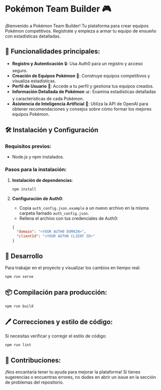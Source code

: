 # Pokémon Team Builder 🎮

¡Bienvenido a Pokémon Team Builder! Tu plataforma para crear equipos Pokémon competitivos. Regístrate y empieza a armar tu equipo de ensueño con estadísticas detalladas.

## 🌟 Funcionalidades principales:

- **Registro y Autenticación** 🔒: Usa Auth0 para un registro y acceso seguro.
- **Creación de Equipos Pokémon** 🥇: Construye equipos competitivos y visualiza estadísticas.
- **Perfil de Usuario** 👤: Accede a tu perfil y gestiona tus equipos creados.
- **Información Detallada de Pokémon** 📊: Examina estadísticas detalladas y características de cada Pokémon.
- **Asistencia de Inteligencia Artificial** 🤖: Utiliza la API de OpenAI para obtener recomendaciones y consejos sobre cómo formar los mejores equipos Pokémon.

## 🛠 Instalación y Configuración

### Requisitos previos:

- Node.js y npm instalados.

### Pasos para la instalación:

1. **Instalación de dependencias**:

   ```bash
   npm install
   ```

2. **Configuración de Auth0**:

   - Copia `auth_config.json.example` a un nuevo archivo en la misma carpeta llamado `auth_config.json`.
   - Rellena el archivo con tus credenciales de Auth0:

   ```json
   {
     "domain": "<YOUR AUTH0 DOMAIN>",
     "clientId": "<YOUR AUTH0 CLIENT ID>"
   }
   ```

## 🚀 Desarrollo

Para trabajar en el proyecto y visualizar los cambios en tiempo real:

```bash
npm run serve
```

## 📦 Compilación para producción:

```bash
npm run build
```

## 🖊 Correcciones y estilo de código:

Si necesitas verificar y corregir el estilo de código:

```bash
npm run lint
```

## 👋 Contribuciones:

¡Nos encantaría tener tu ayuda para mejorar la plataforma! Si tienes sugerencias o encuentras errores, no dudes en abrir un issue en la sección de problemas del repositorio.
